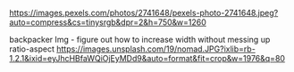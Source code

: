 https://images.pexels.com/photos/2741648/pexels-photo-2741648.jpeg?auto=compress&cs=tinysrgb&dpr=2&h=750&w=1260

backpacker Img - figure out how to increase width without messing up ratio-aspect
https://images.unsplash.com/19/nomad.JPG?ixlib=rb-1.2.1&ixid=eyJhcHBfaWQiOjEyMDd9&auto=format&fit=crop&w=1976&q=80
